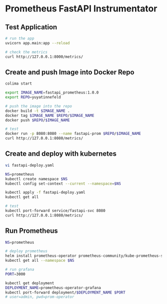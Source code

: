 # Prometheus FastAPI Instrumentator


## Test Application
```bash
# run the app
uvicorn app.main:app --reload

# check the metrics
curl http://127.0.0.1:8000/metrics/
```

## Create and push Image into Docker Repo
```bash
colima start

export IMAGE_NAME=fastapi_prometheus:1.0.0
export REPO=yuyatinnefeld

# push the image into the repo
docker build -t $IMAGE_NAME .
docker tag $IMAGE_NAME $REPO/$IMAGE_NAME
docker push $REPO/$IMAGE_NAME

# test
docker run -p 8080:8080 --name fastapi-prom $REPO/$IMAGE_NAME
curl http://127.0.0.1:8080/metrics/
```

## Create and deploy with kubernetes
```bash
vi fastapi-deploy.yaml

NS=prometheus
kubectl create namespace $NS
kubectl config set-context --current --namespace=$NS

kubectl apply -f fastapi-deploy.yaml
kubectl get all

# test
kubectl port-forward service/fastapi-svc 8080
curl http://127.0.0.1:8080/metrics/
```

## Run Prometheus
```bash
NS=prometheus

# deploy prometheus
helm install prometheus-operator prometheus-community/kube-prometheus-stack --namespace $NS
kubectl get all --namespace $NS

# run grafana
PORT=3000

kubectl get deployment
DEPLOYMENT_NAME=prometheus-operator-grafana
kubectl port-forward deployment/$DEPLOYMENT_NAME $PORT
# user=admin, pwd=prom-operator
```